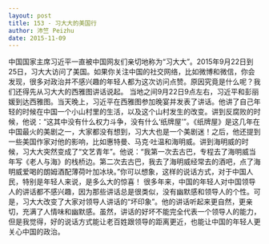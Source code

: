 ```yaml
---
layout: post
title: 153 - 习大大的美国行
author: 沛竺 Peizhu
date: 2015-11-09
---
```



中国国家主席习近平一直被中国网友们亲切地称为“习大大”。2015年9月22日到25日，习大大访问了美国。如果你关注中国的社交网络，比如微博和微信，你会发现，很多对政治并不感兴趣的年轻人都为这次访问点赞。原因究竟是什么呢？我们还得先从习大大的西雅图讲话说起。
当地之间9月22日9点左右，习近平和彭丽媛到达西雅图。当天晚上，习近平在西雅图参加晚宴并发表了讲话。他讲了自己年轻的时候在中国一个小山村里的生活，以及这个山村发生的改变。讲到反腐败的时候，他说：“这其中没有什么权力斗争，没有什么‘纸牌屋’”。《纸牌屋》是这几年在中国最火的美剧之一，大家都没有想到，习大大也是一个美剧迷！之后，他还提到一些美国作家对他的影响，比如惠特曼、马克·吐温和海明威。讲到海明威的时候，习大大突然变成了“文艺青年”。他说：“我第一次去古巴，专程去了海明威当年写《老人与海》的栈桥边。第二次去古巴，我去了海明威经常去的酒吧，点了海明威爱喝的朗姆酒配薄荷叶加冰块。”你可以想象，这样的说话方式，对于中国人民，特别是年轻人来说，是多么大的惊喜！
很多年来，中国的年轻人对中国领导人的讲话都不感兴趣，因为那些讲话总是很类似，没有幽默感和领导人的个性。可是，习大大改变了大家对领导人讲话的“坏印象”。他的讲话听起来更自然，更亲切，充满了人情味和幽默感。虽然，讲话的好坏不能完全代表一个领导人的能力，但是我觉得，好的说话方式能让老百姓跟领导的距离更近，也能让中国的年轻人更关心中国的政治。
